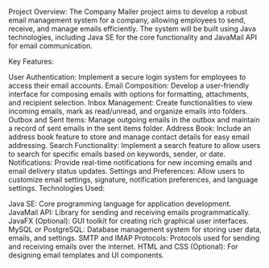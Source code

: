 Project Overview:
The Company Mailer project aims to develop a robust email management system for a company, allowing employees to send, receive, and manage emails efficiently. The system will be built using Java technologies, including Java SE for the core functionality and JavaMail API for email communication.

Key Features:

User Authentication: Implement a secure login system for employees to access their email accounts.
Email Composition: Develop a user-friendly interface for composing emails with options for formatting, attachments, and recipient selection.
Inbox Management: Create functionalities to view incoming emails, mark as read/unread, and organize emails into folders.
Outbox and Sent Items: Manage outgoing emails in the outbox and maintain a record of sent emails in the sent items folder.
Address Book: Include an address book feature to store and manage contact details for easy email addressing.
Search Functionality: Implement a search feature to allow users to search for specific emails based on keywords, sender, or date.
Notifications: Provide real-time notifications for new incoming emails and email delivery status updates.
Settings and Preferences: Allow users to customize email settings, signature, notification preferences, and language settings.
Technologies Used:

Java SE: Core programming language for application development.
JavaMail API: Library for sending and receiving emails programmatically.
JavaFX (Optional): GUI toolkit for creating rich graphical user interfaces.
MySQL or PostgreSQL: Database management system for storing user data, emails, and settings.
SMTP and IMAP Protocols: Protocols used for sending and receiving emails over the internet.
HTML and CSS (Optional): For designing email templates and UI components.
